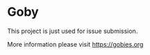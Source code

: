 # Goby
This project is just used for issue submission.

More information please visit https://gobies.org